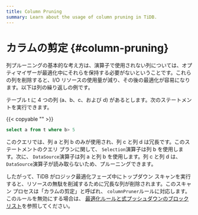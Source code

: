 ```yaml
---
title: Column Pruning
summary: Learn about the usage of column pruning in TiDB.
---
```


# カラムの剪定 {#column-pruning}

列プルーニングの基本的な考え方は、演算子で使用されない列については、オプティマイザーが最適化中にそれらを保持する必要がないということです。これらの列を削除すると、I/O リソースの使用量が減り、その後の最適化が容易になります。以下は列の繰り返しの例です。

テーブル t に 4 つの列 (a、b、c、および d) があるとします。次のステートメントを実行できます。

{{< copyable "" >}}

```sql
select a from t where b> 5
```

このクエリでは、列 a と列 b のみが使用され、列 c と列 d は冗長です。このステートメントのクエリ プランに関して、 `Selection`演算子は列 b を使用します。次に、 `DataSource`演算子は列 a と列 b を使用します。列 c と列 d は、 `DataSource`演算子が読み取らないため、プルーニングできます。

したがって、TiDB がロジック最適化フェーズ中にトップダウン スキャンを実行すると、リソースの無駄を削減するために冗長な列が削除されます。このスキャン プロセスは「カラムの剪定」と呼ばれ、 `columnPruner`ルールに対応します。このルールを無効にする場合は、 [<a href="/blocklist-control-plan.md">最適化ルールと式プッシュダウンのブロックリスト</a>](/blocklist-control-plan.md)を参照してください。
